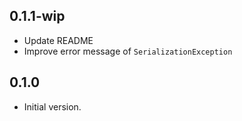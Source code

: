 ## 0.1.1-wip

- Update README
- Improve error message of `SerializationException`

## 0.1.0

- Initial version.

